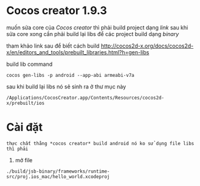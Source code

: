 # Cocos creator 1.9.3

muốn sửa core của *Cocos creator* thì phải build project dạng *link*
sau khi sửa core xong cần phải build lại libs để các project build dạng *binary*

tham khảo link sau để biết cách build
http://cocos2d-x.org/docs/cocos2d-x/en/editors_and_tools/prebuilt_libraries.html?h=gen-libs

build lib command
```
cocos gen-libs -p android --app-abi armeabi-v7a
```

sau khi build lại libs nó sẽ sinh ra ở thư mục này
```
/Applications/CocosCreator.app/Contents/Resources/cocos2d-x/prebuilt/ios
```

# Cài đặt

```
thực chất thằng *cocos creator* build android nó ko sử dụng file libs thì phải
```

1. mở file
```
./build/jsb-binary/frameworks/runtime-src/proj.ios_mac/hello_world.xcodeproj
```

